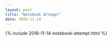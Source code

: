 ```yaml
---
layout: post
title: "Notebook Attempt"
date: 2016-11-14
---
```


{% include 2016-11-14-notebook-attempt.html %}